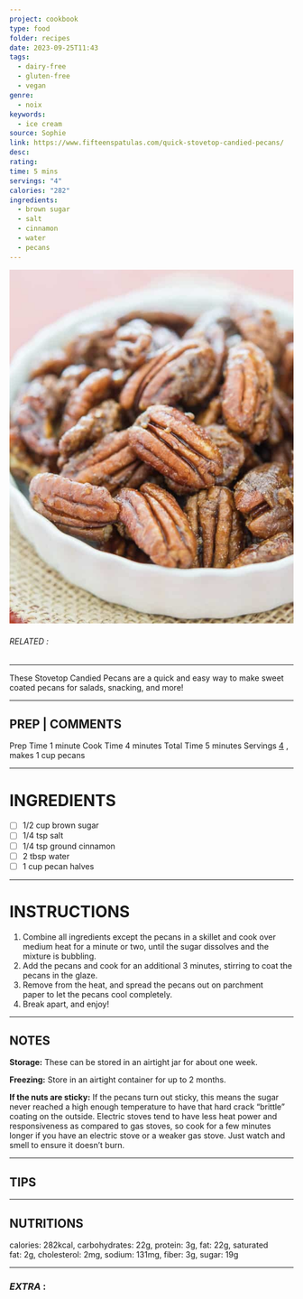 ```yaml
---
project: cookbook
type: food
folder: recipes
date: 2023-09-25T11:43
tags:
  - dairy-free
  - gluten-free
  - vegan
genre:
  - noix
keywords:
  - ice cream
source: Sophie
link: https://www.fifteenspatulas.com/quick-stovetop-candied-pecans/
desc: 
rating: 
time: 5 mins
servings: "4"
calories: "282"
ingredients:
  - brown sugar
  - salt
  - cinnamon
  - water
  - pecans
---
```


![IMAGE](image_329.png)

###### *RELATED* : 
---
These Stovetop Candied Pecans are a quick and easy way to make sweet coated pecans for salads, snacking, and more!

---
## PREP | COMMENTS

Prep Time 1 minute
Cook Time 4 minutes
Total Time 5 minutes
Servings [4](https://www.fifteenspatulas.com/quick-stovetop-candied-pecans/#) , makes 1 cup pecans

---
# INGREDIENTS

- [ ] 1/2 cup brown sugar
- [ ] 1/4 tsp salt
- [ ] 1/4 tsp ground cinnamon
- [ ] 2 tbsp water
- [ ] 1 cup pecan halves

---
# INSTRUCTIONS

1. Combine all ingredients except the pecans in a skillet and cook over medium heat for a minute or two, until the sugar dissolves and the mixture is bubbling.
2. Add the pecans and cook for an additional 3 minutes, stirring to coat the pecans in the glaze.
3. Remove from the heat, and spread the pecans out on parchment paper to let the pecans cool completely.
4. Break apart, and enjoy!

---
## NOTES

**Storage:** These can be stored in an airtight jar for about one week.

**Freezing:** Store in an airtight container for up to 2 months.

**If the nuts are sticky:** If the pecans turn out sticky, this means the sugar never reached a high enough temperature to have that hard crack “brittle” coating on the outside. Electric stoves tend to have less heat power and responsiveness as compared to gas stoves, so cook for a few minutes longer if you have an electric stove or a weaker gas stove. Just watch and smell to ensure it doesn’t burn.

---
## TIPS



---
## NUTRITIONS

calories: 282kcal, carbohydrates: 22g, protein: 3g, fat: 22g, saturated fat: 2g, cholesterol: 2mg, sodium: 131mg, fiber: 3g, sugar: 19g

---
### *EXTRA* :



